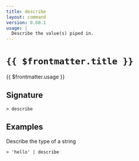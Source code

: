 ```yaml
---
title: describe
layout: command
version: 0.60.1
usage: |
  Describe the value(s) piped in.
---
```


# `{{ $frontmatter.title }}`

<div style='white-space: pre-wrap;'>{{ $frontmatter.usage }}</div>

## Signature

`> describe `

## Examples

Describe the type of a string

```shell
> 'hello' | describe
```
